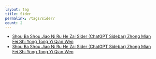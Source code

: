 ```yaml
---
layout: tag
title: Sider
permalink: /tags/sider/
count: 2
---
```


- [Shou Ba Shou Jiao Ni Ru He Zai  Sider (ChatGPT Sidebar) Zhong Mian Fei Shi Yong Tong Yi Qian Wen ](https://yeshan333.github.io/2024/05/29/free-to-use-sider-with-qwen/)
- [Shou Ba Shou Jiao Ni Ru He Zai  Sider (ChatGPT Sidebar) Zhong Mian Fei Shi Yong Tong Yi Qian Wen ](https://yeshan333.github.io/2024/05/29/free-to-use-sider-with-qwen/)
